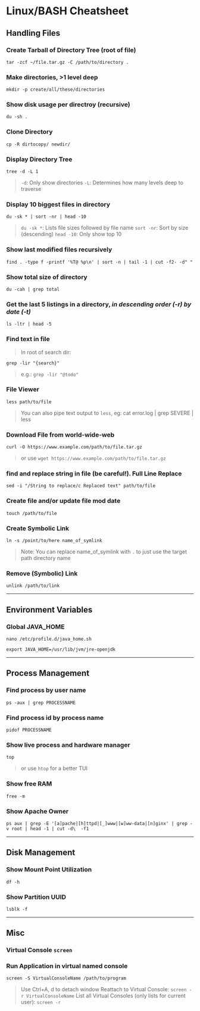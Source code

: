 # Linux/BASH Cheatsheet


## Handling Files

### Create Tarball of Directory Tree (root of file)

```
tar -zcf ~/file.tar.gz -C /path/to/directory .
```

### Make directories, >1 level deep

```
mkdir -p create/all/these/directories
```

### Show disk usage per directroy (recursive)
```
du -sh .
```

### Clone Directory
```
cp -R dirtocopy/ newdir/
```

### Display Directory Tree
```
tree -d -L 1
```
> `-d`: Only show directories
> `-L`: Determines how many levels deep to traverse

### Display 10 biggest files in directory
```
du -sk * | sort -nr | head -10
```
> `du -sk *`: Lists file sizes followed by file name
> `sort -nr`: Sort by size (descending)
> `head -10`: Only show top 10

### Show last modified files recursively
```
find . -type f -printf '%T@ %p\n' | sort -n | tail -1 | cut -f2- -d" "
```

### Show total size of directory
```
du -cah | grep total
```

### Get the last 5 listings in a directory,  _in descending order (-r) by date (-t)_
```
ls -ltr | head -5
```
### Find text in file
> In root of search dir:
```
grep -lir "{search}"
```
> e.g.: `grep -lir "@todo"`


### File Viewer
```
less path/to/file
```
> You can also pipe text output to `less`, eg: cat error.log | grep SEVERE | less


### Download File from world-wide-web
```
curl -O https://www.example.com/path/to/file.tar.gz
```
> or use `wget https://www.example.com/path/to/file.tar.gz`


### find and replace string in file (be careful!). Full Line Replace
```
sed -i "/String to replace/c Replaced text" path/to/file
```

### Create file and/or update file mod date
```
touch /path/to/file
```

### Create Symbolic Link
```
ln -s /point/to/here name_of_symlink
```
> Note: You can replace name_of_symlink with `.` to just use the target path directory name


### Remove (Symbolic) Link
```
unlink /path/to/link
```

<hr>


## Environment Variables

### Global JAVA_HOME

`nano /etc/profile.d/java_home.sh`

```
export JAVA_HOME=/usr/lib/jvm/jre-openjdk
```

<hr>


## Process Management

### Find process by user name
```
ps -aux | grep PROCESSNAME
```

### Find process id by process name
```
pidof PROCESSNAME
```

### Show live process and hardware manager
```
top
```
> or use `htop` for a better TUI

### Show free RAM
```
free -m
```

### Show Apache Owner
```
ps aux | grep -E '[a]pache|[h]ttpd|[_]www|[w]ww-data|[n]ginx' | grep -v root | head -1 | cut -d\  -f1
```

<hr>


## Disk Management

### Show Mount Point Utilization
```
df -h
```

### Show Partition UUID
```
lsblk -f
```

<hr>


## Misc

### Virtual Console `screen`


### Run Application in virtual named console
```
screen -S VirtualConsoleName /path/to/program
```
> Use Ctrl+A, d to detach window 
> Reattach to Virtual Console: `screen -r VirtualConsoleName` 
>  List all Virtual Consoles (only lists for current user): `screen -r`